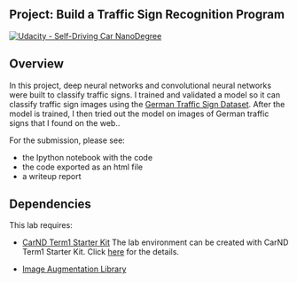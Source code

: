 ## Project: Build a Traffic Sign Recognition Program
[![Udacity - Self-Driving Car NanoDegree](https://s3.amazonaws.com/udacity-sdc/github/shield-carnd.svg)](http://www.udacity.com/drive)

Overview
---
In this project, deep neural networks and convolutional neural networks were built to classify traffic signs. I trained and validated a model so it can classify traffic sign images using the [German Traffic Sign Dataset](http://benchmark.ini.rub.de/?section=gtsrb&subsection=dataset). After the model is trained, I then tried out the model on images of German traffic signs that I found on the web..

For the submission, please see: 
* the Ipython notebook with the code
* the code exported as an html file
* a writeup report

## Dependencies
This lab requires:

* [CarND Term1 Starter Kit](https://github.com/udacity/CarND-Term1-Starter-Kit)
The lab environment can be created with CarND Term1 Starter Kit. Click [here](https://github.com/udacity/CarND-Term1-Starter-Kit/blob/master/README.md) for the details.

* [Image Augmentation Library](https://github.com/aleju/imgaug)

